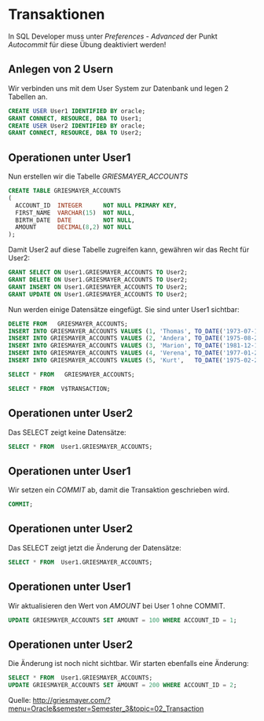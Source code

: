 # Transaktionen

In SQL Developer muss unter *Preferences* - *Advanced* der Punkt *Autocommit* für diese Übung deaktiviert 
werden!

## Anlegen von 2 Usern
Wir verbinden uns mit dem User System zur Datenbank und legen 2 Tabellen an.
```sql
CREATE USER User1 IDENTIFIED BY oracle;
GRANT CONNECT, RESOURCE, DBA TO User1;
CREATE USER User2 IDENTIFIED BY oracle;
GRANT CONNECT, RESOURCE, DBA TO User2;
```

## Operationen unter User1
Nun erstellen wir die Tabelle *GRIESMAYER_ACCOUNTS*
```sql
CREATE TABLE GRIESMAYER_ACCOUNTS
(
  ACCOUNT_ID  INTEGER      NOT NULL PRIMARY KEY,
  FIRST_NAME  VARCHAR(15)  NOT NULL,
  BIRTH_DATE  DATE         NOT NULL,
  AMOUNT      DECIMAL(8,2) NOT NULL
);
```

Damit User2 auf diese Tabelle zugreifen kann, gewähren wir das Recht für User2:
```sql
GRANT SELECT ON User1.GRIESMAYER_ACCOUNTS TO User2;
GRANT DELETE ON User1.GRIESMAYER_ACCOUNTS TO User2;
GRANT INSERT ON User1.GRIESMAYER_ACCOUNTS TO User2;
GRANT UPDATE ON User1.GRIESMAYER_ACCOUNTS TO User2;
```

Nun werden einige Datensätze eingefügt. Sie sind unter User1 sichtbar:
```sql
DELETE FROM   GRIESMAYER_ACCOUNTS;
INSERT INTO GRIESMAYER_ACCOUNTS VALUES (1, 'Thomas', TO_DATE('1973-07-14', 'yyyy-mm-dd'),  500.50);
INSERT INTO GRIESMAYER_ACCOUNTS VALUES (2, 'Andera', TO_DATE('1975-08-20', 'yyyy-mm-dd'),  100.00);
INSERT INTO GRIESMAYER_ACCOUNTS VALUES (3, 'Marion', TO_DATE('1981-12-12', 'yyyy-mm-dd'), -200.00);
INSERT INTO GRIESMAYER_ACCOUNTS VALUES (4, 'Verena', TO_DATE('1977-01-27', 'yyyy-mm-dd'),  900.00);
INSERT INTO GRIESMAYER_ACCOUNTS VALUES (5, 'Kurt',   TO_DATE('1975-02-28', 'yyyy-mm-dd'),  800.40);

SELECT * FROM   GRIESMAYER_ACCOUNTS;

SELECT * FROM  V$TRANSACTION;
```

## Operationen unter User2
Das SELECT zeigt keine Datensätze:
```sql
SELECT * FROM  User1.GRIESMAYER_ACCOUNTS;
```

## Operationen unter User1
Wir setzen ein *COMMIT* ab, damit die Transaktion geschrieben wird.
```sql
COMMIT;
```

## Operationen unter User2
Das SELECT zeigt jetzt die Änderung der Datensätze:
```sql
SELECT * FROM  User1.GRIESMAYER_ACCOUNTS;
```

## Operationen unter User1
Wir aktualisieren den Wert von *AMOUNT* bei User 1 ohne COMMIT.
```sql
UPDATE GRIESMAYER_ACCOUNTS SET AMOUNT = 100 WHERE ACCOUNT_ID = 1;
```

## Operationen unter User2
Die Änderung ist noch nicht sichtbar. Wir starten ebenfalls eine Änderung:
```sql
SELECT * FROM  User1.GRIESMAYER_ACCOUNTS;
UPDATE GRIESMAYER_ACCOUNTS SET AMOUNT = 200 WHERE ACCOUNT_ID = 2;
```


Quelle: http://griesmayer.com/?menu=Oracle&semester=Semester_3&topic=02_Transaction
